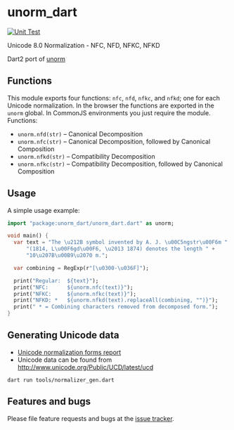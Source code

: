 # unorm_dart

[![Unit Test](https://github.com/yshrsmz/unorm-dart/actions/workflows/pull_request.yml/badge.svg)](https://github.com/yshrsmz/unorm-dart/actions/workflows/pull_request.yml)

Unicode 8.0 Normalization - NFC, NFD, NFKC, NFKD

Dart2 port of [unorm](https://github.com/walling/unorm)

## Functions

This module exports four functions: `nfc`, `nfd`, `nfkc`, and `nfkd`; one for each Unicode normalization. In the browser the functions are exported in the `unorm` global. In CommonJS environments you just require the module. Functions:

- `unorm.nfd(str)` – Canonical Decomposition
- `unorm.nfc(str)` – Canonical Decomposition, followed by Canonical Composition
- `unorm.nfkd(str)` – Compatibility Decomposition
- `unorm.nfkc(str)` – Compatibility Decomposition, followed by Canonical Composition

## Usage

A simple usage example:

```dart
import "package:unorm_dart/unorm_dart.dart" as unorm;

void main() {
  var text = "The \u212B symbol invented by A. J. \u00C5ngstr\u00F6m " +
      "(1814, L\u00F6gd\u00F6, \u2013 1874) denotes the length " +
      "10\u207B\u00B9\u2070 m.";

  var combining = RegExp(r"[\u0300-\u036F]");

  print("Regular:  ${text}");
  print("NFC:      ${unorm.nfc(text)}");
  print("NFKC:     ${unorm.nfkc(text)}");
  print("NFKD: *   ${unorm.nfkd(text).replaceAll(combining, "")}");
  print(" * = Combining characters removed from decomposed form.");
}
```

## Generating Unicode data

- [Unicode normalization forms report](http://www.unicode.org/reports/tr15/)
- Unicode data can be found from http://www.unicode.org/Public/UCD/latest/ucd

```shell
dart run tools/normalizer_gen.dart
```


## Features and bugs

Please file feature requests and bugs at the [issue tracker](https://github.com/yshrsmz/unorm-dart).
